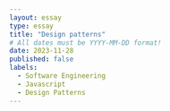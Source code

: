 ```yaml
---
layout: essay
type: essay
title: "Design patterns"
# All dates must be YYYY-MM-DD format!
date: 2023-11-28
published: false
labels:
  - Software Engineering
  - Javascript
  - Design Patterns
---
```

